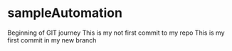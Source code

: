 # sampleAutomation
Beginning of GIT journey
This is my not first commit to my repo 
This is my first commit in my new branch
